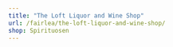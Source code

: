 ```yaml
---
title: "The Loft Liquor and Wine Shop"
url: /fairlea/the-loft-liquor-and-wine-shop/
shop: Spirituosen
---
```

